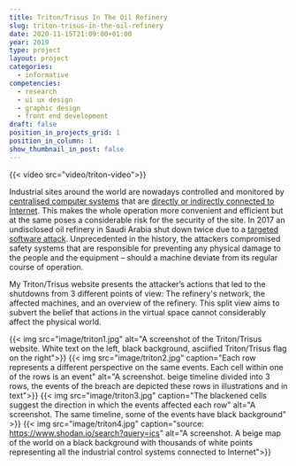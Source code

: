 ```yaml
---
title: Triton/Trisus In The Oil Refinery
slug: triton-trisus-in-the-oil-refinery
date: 2020-11-15T21:09:00+01:00
year: 2019
type: project
layout: project
categories:
  - informative
competencies:
  - research
  - ui ux design
  - graphic design
  - front end development
draft: false
position_in_projects_grid: 1
position_in_column: 1
show_thumbnail_in_post: false
---
```

{{< video src="video/triton-video">}}

Industrial sites around the world are nowadays controlled and monitored by [centralised computer systems](https://en.wikipedia.org/wiki/Industrial_control_system) that are [directly or indirectly connected to Internet](https://arstechnica.com/information-technology/2018/01/the-internet-of-omg-vulnerable-factory-and-power-grid-controls-on-internet/). This makes the whole operation more convenient and efficient but at the same poses a considerable risk for the security of the site. In 2017 an undisclosed oil refinery in Saudi Arabia shut down twice due to a [targeted software attack](https://www.technologyreview.com/2019/03/05/103328/cybersecurity-critical-infrastructure-triton-malware/). Unprecedented in the history, the attackers compromised safety systems that are responsible for preventing any physical damage to the people and the equipment – should a machine deviate from its regular course of operation.

My Triton/Trisus website presents the attacker’s actions that led to the shutdowns from 3 different points of view: The refinery's network, the affected machines, and an overview of the refinery. This split view aims to subvert the belief that actions in the virtual space cannot considerably affect the physical world. 

{{< img src="image/triton1.jpg" alt="A screenshot of the Triton/Trisus website. White text on the left, black background, asciified Triton/Trisus flag on the right">}}
{{< img src="image/triton2.jpg" caption="Each row represents a different perspective on the same events. Each cell within one of the rows is an event" alt="A screenshot. beige timeline divided into 3 rows, the events of the breach are depicted these rows in illustrations and in text">}}
{{< img src="image/triton3.jpg" caption="The blackened cells suggest the direction in which the events affected each row" alt="A screenshot. The same timeline, some of the events have black background" >}}
{{< img src="image/triton4.jpg" caption="source: https://www.shodan.io/search?query=ics" alt="A screenshot. A beige map of the world on a black background with thousands of white points representing all the industrial control systems connected to Internet">}}


